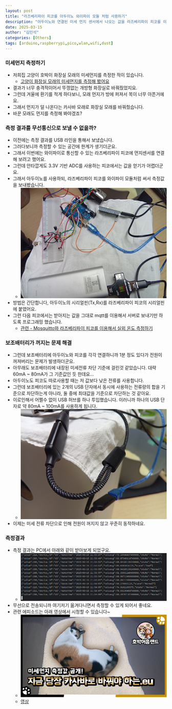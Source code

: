 ```yaml
---
layout: post
title: "라즈베리파이 피코를 아두이노 와이파이 모듈 처럼 사용하기"
description: "아두이노와 연결된 미세 먼지 센서에서 나오는 값을 라즈베리파이 피코를 이용해서 PC서버로 보냅니다"
date: 2025-03-15
author: "김민석"
categories: [Others]
tags: [arduino,raspberrypi,pico,wlan,wifi,dust]
---
```

### 미세먼지 측정하기
- 저희집 고양이 호박이 화장실 모래의 미세먼지를 측정한 적이 있습니다.
    - [고양이 화장실 모래의 미세먼지를 측정해 봤어요](https://blog.naver.com/dolja21/223419893884)
- 결과가 너무 충격적이어서 뚜껑없는 개방형 화장실로 바꿔줬었지요.
- 그런데 겨울에 환기를 적게 하다보니, 모래 먼지가 방에 퍼져서 목이 너무 아픈거에요.
- 그래서 먼지가 덜 나온다는 카사바 모래로 화장실 모래를 바꿔줬습니다.
- 바꾼 모래도 먼지를 측정해 봐야겠죠?

### 측정 결과를 무선통신으로 보낼 수 없을까?
- 이전에는 측정 결과를 USB 라인을 통해서 보냈습니다.
- 그러다보니까 측정할 수 있는 공간에 한계가 생기더군요.
- 그래서 이번에는 와이파이로 통신할 수 있는 라즈베리파이 피코에 먼지센서를 연결해 보려고 했어요.
- 그런데 안타깝게도 3.3V 기반 ADC를 사용하는 피코에서는 값을 얻기가 어렵더군요.
- 그래서 아두이노를 사용하되, 라즈베리파이 피코를 와이파이 모듈처럼 써서 측정값을 보내봤습니다.
    - ![회로연결](../images/20250315/1.png)
- 방법은 간단합니다, 아두이노의 시리얼핀(Tx,Rx)를 라즈베리파이 피코의 시리얼핀에 붙였어요.
- 그런 다음 피코에서는 받아지는 값을 그대로 mqtt를 이용해서 서버로 보내기만 하도록 프로그래밍 했습니다.
    - [관련 - Mosquitto와 라즈베리파이 피코를 이용해서 실외 온도 측정하기](https://reddol18.pe.kr/mqtt-pico-mosquitto)

### 보조배터리가 꺼지는 문제 해결
- 그런데 보조배터리에 아두이노와 피코를 각각 연결하니까 1분 정도 있다가 전원이 꺼져버리는 문제가 발생하더군요.
- 아무래도 보조배터리에 내장된 미세전류 차단 기준에 걸린것 같았습니다. 대략 60mA ~ 80mA가 그 기준값인 듯 한데요...
- 아두이노도 피코도 따로사용할 때는 저 값보다 낮은 전류를 사용합니다. 
- 그런데 보조배터리에 있는 2개의 USB 단자에서 동시에 사용하는 전류량의 합을 기준으로 차단하는게 아니라, 둘 중에 최대값을 기준으로 차단하는 것 같아요.
- 이로인해서 어쩔수 없이 USB 허브를 하나 투입했습니다. 이러니까 하나의 USB 단자로 약 80mA ~ 100mA를 사용하게 됩니다.
    - ![USB허브](../images/20250315/2.png)
- 이제는 미세 전류 차단으로 인해 전원이 꺼지지 않고 꾸준히 동작하네요.

### 측정결과
- 측정 결과는 PC에서 아래와 같이 받아보게 되었구요.
    - ![결과](../images/20250315/3.png)
- 무선으로 전송되니까 여기저기 옮겨다니면서 측정할 수 있게 되어서 좋네요.  
- 관련 에피소드는 아래 영상에서 시청할 수 있습니다~
    - ![썸네일](../images/20250315/thumbnail1.png)
    - [영상](https://youtu.be/H-TEPwiTZEo)